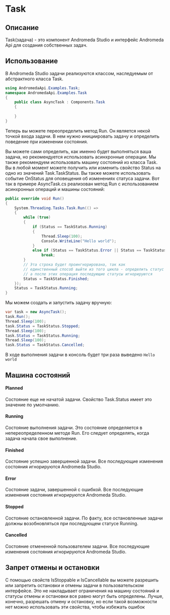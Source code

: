 ﻿
# Task
## Описание
Task(задача) - это компонент Andromeda Studio и интерфейс Andromeda Api для создания собственных задач.
## Использование
В Andromeda Studio задачи реализуются классом, наследуемым от абстрактного класса Task.
```csharp
using AndromedaApi.Examples.Task;
namespace AndromedaApi.Examples.Task
{
    public class AsyncTask : Components.Task
    {
        
    }
}
```
Теперь вы можете переопределить метод Run. Он является некой точкой входа задачи. В нем нужно инициировать задачу и определить поведение при изменении состояния.

Вы можете сами определить, как именно будет выполняться ваша задача, но рекомендуется использовать асинхронные операции. 
Мы также рекомендуем использовать машину состояний из класса Task. Вы в любой момент можете получить или изменить свойство Status на одно из значений Task.TaskStatus. Вы также можете использовать событие OnStatus для оповещения об изменениях статуса задачи.
Вот так в примере AsyncTask.cs реализован метод Run с использованием асинхронных операций и машины состояний:
```csharp
public override void Run()
{
    System.Threading.Tasks.Task.Run(() =>
    {
        while (true)
        {
            if (Status == TaskStatus.Running)
            {
                Thread.Sleep(100);
                Console.WriteLine("Hello world");
            }
            else if (Status == TaskStatus.Error || Status == TaskStatus.Cancelled)
                break;
        }
		// Эта строка будет проингнорирована, так как 
		// единственный способ выйти из того цикла - определить статус отмены или ошибки,
		// а после этих операция последующие статусы игнорируются
        Status = TaskStatus.Finished;
    });
    Status = TaskStatus.Running;
}
```
Мы можем создать и запустить задачу вручную:
```csharp
var task = new AsyncTask();
task.Run();
Thread.Sleep(100);
task.Status = TaskStatus.Stopped;
Thread.Sleep(100);
task.Status = TaskStatus.Running;
Thread.Sleep(100);
task.Status = TaskStatus.Cancelled;
```
В ходе выполнения задачи в консоль будет три раза выведено `Hello world`

## Машина состояний
#### Planned
Состояние еще не начатой задачи. Свойство Task.Status имеет это значение по умолчанию.
#### Running
Состояние выполнения задачи. Это состояние определяется в непереопределенном методе Run. Его следует определять, когда задача начала свое выполнение.
#### Finished
Состояние успешно завершенной задачи. Все последующие изменения состояния игнорируются Andromeda Studio.
#### Error
Состояние задачи, завершенной с ошибкой. Все последующие изменения состояния игнорируются Andromeda Studio.
#### Stopped
Состояние остановленной задачи. По факту, все остановленные задачи должны возобновляться при последующем статусе Running.
#### Cancelled
Состояние отмененной пользователем задачи. Все последующие изменения состояния игнорируются Andromeda Studio.

## Запрет отмены и остановки
С помощью свойств IsStoppable и IsCancellable вы можете разрешить или запретить остановки и отмены задачи в пользовательском интерфейсе. Это не накладывает ограничения на машину состояний и статусы отмены и остановки все равно могут быть определены. Лучше, конечно, разрешать отмену и остановку, но если такой возможности нет можно использовать эти свойства, чтобы избежать ошибок